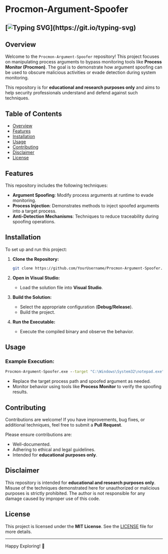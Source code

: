 # Procmon-Argument-Spoofer
## [![Typing SVG](https://readme-typing-svg.demolab.com?font=JetBrains+Mono&weight=2000&pause=1000&width=435&lines=Welcome+to+Procmon-Argument-Spoofer+Repo!!!;Explore+Windows+Process+Monitoring+Techniques;Educational+purposes+only!)](https://git.io/typing-svg)

## Overview

Welcome to the `Procmon-Argument-Spoofer` repository! This project focuses on manipulating process arguments to bypass monitoring tools like **Process Monitor (Procmon)**. The goal is to demonstrate how argument spoofing can be used to obscure malicious activities or evade detection during system monitoring.

This repository is for **educational and research purposes only** and aims to help security professionals understand and defend against such techniques.

## Table of Contents

- [Overview](#overview)
- [Features](#features)
- [Installation](#installation)
- [Usage](#usage)
- [Contributing](#contributing)
- [Disclaimer](#disclaimer)
- [License](#license)

## Features

This repository includes the following techniques:

- **Argument Spoofing**: Modify process arguments at runtime to evade monitoring.
- **Process Injection**: Demonstrates methods to inject spoofed arguments into a target process.
- **Anti-Detection Mechanisms**: Techniques to reduce traceability during spoofing operations.

## Installation

To set up and run this project:

1. **Clone the Repository:**
   ```bash
   git clone https://github.com/YourUsername/Procmon-Argument-Spoofer.git
   ```

2. **Open in Visual Studio:**
   - Load the solution file into **Visual Studio**.

3. **Build the Solution:**
   - Select the appropriate configuration (**Debug/Release**).
   - Build the project.

4. **Run the Executable:**
   - Execute the compiled binary and observe the behavior.

## Usage

### Example Execution:
```cmd
Procmon-Argument-Spoofer.exe --target "C:\Windows\System32\notepad.exe" --spoof "--fake-argument"
```
- Replace the target process path and spoofed argument as needed.
- Monitor behavior using tools like **Process Monitor** to verify the spoofing results.

## Contributing

Contributions are welcome! If you have improvements, bug fixes, or additional techniques, feel free to submit a **Pull Request**.

Please ensure contributions are:
- Well-documented.
- Adhering to ethical and legal guidelines.
- Intended for **educational purposes only**.

## Disclaimer

This repository is intended for **educational and research purposes only**. Misuse of the techniques demonstrated here for unauthorized or malicious purposes is strictly prohibited. The author is not responsible for any damage caused by improper use of this code.

## License

This project is licensed under the **MIT License**. See the [LICENSE](LICENSE) file for more details.

---

Happy Exploring! 🚀

